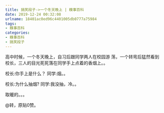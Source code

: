 ```yaml
---
title: 搞笑段子->一个冬天晚上 | 糗事百科
date: 2019-12-24 00:32:08
urlname: 18401ac0ed96c4401005db0777a75984
tags: 
- 糗事百科
categories:
- 糗事百科
- 搞笑段子
---
```

高中时候，一个冬天晚上，自习后跟同学两人在校园游 荡，一个转弯后猛然看到校长，三人的目光死死落在同学手上点着的香烟上。。

校长:你手上是什么？        同学:烟。。

校长:为什么抽烟?        同学:我没抽，冷。。

取暖的。。。

@转，原贴0赞。


